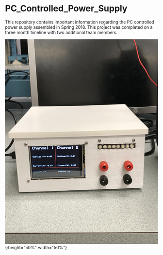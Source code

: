 # PC_Controlled_Power_Supply

This repository contains important information regarding the PC controlled power supply assembled in Spring 2018. This project was completed on a three month timeline with two additional team members.

![Front Image](https://github.com/victorg11/PC_Controlled_Power_Supply/blob/master/FrontView.jpg){:height="50%" width="50%"}
